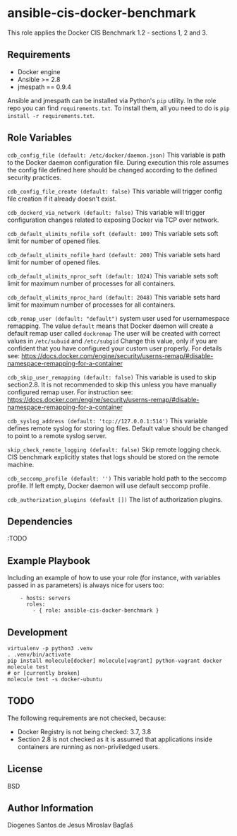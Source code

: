 ansible-cis-docker-benchmark
=========

This role applies the Docker CIS Benchmark 1.2 - sections 1, 2 and 3.

Requirements
------------

- Docker engine
- Ansible >= 2.8
- jmespath == 0.9.4

Ansible and jmespath can be installed via Python's `pip` utility. In the role repo you can find `requirements.txt`.
To install them, all you need to do is `pip install -r requirements.txt`.

Role Variables
--------------

`cdb_config_file (default: /etc/docker/daemon.json)`
This variable is path to the Docker daemon configuration file. During execution this role assumes the config file defined here should be changed according to the defined security practices.

`cdb_config_file_create (default: false)`
This variable will trigger config file creation if it already doesn't exist.

`cdb_dockerd_via_network (default: false)`
This variable will trigger configuration changes related to exposing Docker via TCP over network.

`cdb_default_ulimits_nofile_soft (default: 100)`
This variable sets soft limit for number of opened files.

`cdb_default_ulimits_nofile_hard (default: 200)`
This variable sets hard limit for number of opened files.

`cdb_default_ulimits_nproc_soft (default: 1024)`
This variable sets soft limit for maximum number of processes for all containers.

`cdb_default_ulimits_nproc_hard (default: 2048)`
This variable sets hard limit for maximum number of processes for all containers.

`cdb_remap_user (default: "default")`
system user used for usernamespace remapping.
The value `default` means that Docker daemon will create a default remap user called `dockremap`
The user will be created with correct values in `/etc/subuid` and `/etc/subgid`
Change this value, only if you are confident that you have configured your custom user properly.
For details see: https://docs.docker.com/engine/security/userns-remap/#disable-namespace-remapping-for-a-container

`cdb_skip_user_remapping (default: false)`
This variable is used to skip section2.8. It is not recommended to skip this unless you have manually configured remap user.
For instruction see: https://docs.docker.com/engine/security/userns-remap/#disable-namespace-remapping-for-a-container

`cdb_syslog_address (default: 'tcp://127.0.0.1:514')`
This variable defines remote syslog for storing log files.
Default value should be changed to point to a remote syslog server.

`skip_check_remote_logging (default: false)`
Skip remote logging check. CIS benchmark explicitly states that logs should be stored on the remote machine.

`cdb_seccomp_profile (default: '')`
This variable hold path to the seccomp profile.
If left empty, Docker daemon will use default seccomp profile.

`cdb_authorization_plugins (default [])`
The list of authorization plugins.


Dependencies
------------

:TODO

Example Playbook
----------------

Including an example of how to use your role (for instance, with variables passed in as parameters) is always nice for users too:


```
    - hosts: servers
      roles:
        - { role: ansible-cis-docker-benchmark }

```

Development
-----------

```
virtualenv -p python3 .venv
. .venv/bin/activate
pip install molecule[docker] molecule[vagrant] python-vagrant docker
molecule test
# or [currently broken]
molecule test -s docker-ubuntu
````

TODO
-----

The following requirements are not checked, because:

* Docker Registry is not being checked: 3.7, 3.8
* Section 2.8 is not checked as it is assumed that applications inside containers are running as non-priviledged users.

License
-------

BSD

Author Information
------------------

Diogenes Santos de Jesus
Miroslav Bagľaš

